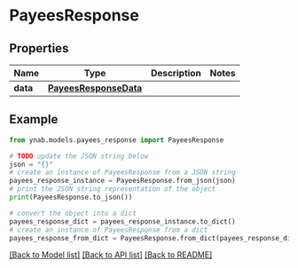 # PayeesResponse


## Properties

Name | Type | Description | Notes
------------ | ------------- | ------------- | -------------
**data** | [**PayeesResponseData**](PayeesResponseData.md) |  | 

## Example

```python
from ynab.models.payees_response import PayeesResponse

# TODO update the JSON string below
json = "{}"
# create an instance of PayeesResponse from a JSON string
payees_response_instance = PayeesResponse.from_json(json)
# print the JSON string representation of the object
print(PayeesResponse.to_json())

# convert the object into a dict
payees_response_dict = payees_response_instance.to_dict()
# create an instance of PayeesResponse from a dict
payees_response_from_dict = PayeesResponse.from_dict(payees_response_dict)
```
[[Back to Model list]](../README.md#documentation-for-models) [[Back to API list]](../README.md#documentation-for-api-endpoints) [[Back to README]](../README.md)


